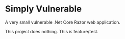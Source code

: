 # Simply Vulnerable

A very small vulnerable .Net Core Razor web application.

This project does nothing. This is feature/test.
